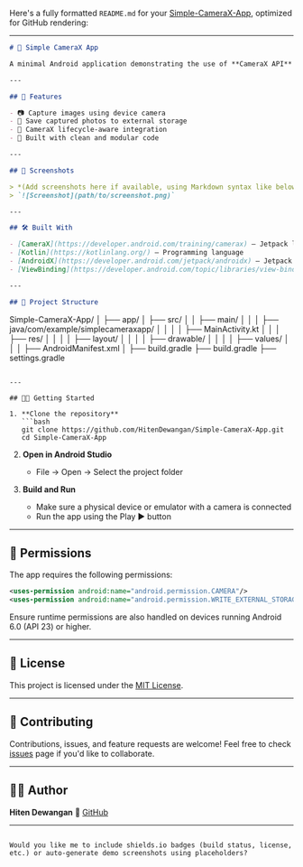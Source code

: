 Here's a fully formatted `README.md` for your [Simple-CameraX-App](https://github.com/HitenDewangan/Simple-CameraX-App), optimized for GitHub rendering:

---

```markdown
# 📸 Simple CameraX App

A minimal Android application demonstrating the use of **CameraX API** to capture and save images using the device’s camera. Built using Kotlin and Jetpack components.

---

## 🚀 Features

- 📷 Capture images using device camera  
- 💾 Save captured photos to external storage  
- 🔄 CameraX lifecycle-aware integration  
- 🧪 Built with clean and modular code

---

## 📱 Screenshots

> *(Add screenshots here if available, using Markdown syntax like below)*  
> `![Screenshot](path/to/screenshot.png)`

---

## 🛠️ Built With

- [CameraX](https://developer.android.com/training/camerax) – Jetpack library for camera functionality  
- [Kotlin](https://kotlinlang.org/) – Programming language  
- [AndroidX](https://developer.android.com/jetpack/androidx) – Jetpack components  
- [ViewBinding](https://developer.android.com/topic/libraries/view-binding) – Easy and type-safe UI access

---

## 📂 Project Structure

```

Simple-CameraX-App/
│
├── app/
│   ├── src/
│   │   ├── main/
│   │   │   ├── java/com/example/simplecameraxapp/
│   │   │   │   ├── MainActivity.kt
│   │   │   ├── res/
│   │   │   │   ├── layout/
│   │   │   │   ├── drawable/
│   │   │   │   ├── values/
│   │   │   ├── AndroidManifest.xml
│   ├── build.gradle
├── build.gradle
├── settings.gradle

````

---

## 🧑‍💻 Getting Started

1. **Clone the repository**  
   ```bash
   git clone https://github.com/HitenDewangan/Simple-CameraX-App.git
   cd Simple-CameraX-App
````

2. **Open in Android Studio**

   * File → Open → Select the project folder

3. **Build and Run**

   * Make sure a physical device or emulator with a camera is connected
   * Run the app using the Play ▶️ button

---

## 🔐 Permissions

The app requires the following permissions:

```xml
<uses-permission android:name="android.permission.CAMERA"/>
<uses-permission android:name="android.permission.WRITE_EXTERNAL_STORAGE"/>
```

Ensure runtime permissions are also handled on devices running Android 6.0 (API 23) or higher.

---

## 🧾 License

This project is licensed under the [MIT License](LICENSE).

---

## 🤝 Contributing

Contributions, issues, and feature requests are welcome!
Feel free to check [issues](https://github.com/HitenDewangan/Simple-CameraX-App/issues) page if you'd like to collaborate.

---

## 🙋‍♂️ Author

**Hiten Dewangan**
🔗 [GitHub](https://github.com/HitenDewangan)

---

```

Would you like me to include shields.io badges (build status, license, etc.) or auto-generate demo screenshots using placeholders?
```
